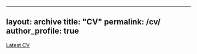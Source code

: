 
---
layout: archive
title: "CV"
permalink: /cv/
author_profile: true
---

[Latest CV](https://drive.google.com/file/d/1YnPbt0va4gdNk1V5pxfxH9U_KMQqxUXA/view?usp=sharing)
